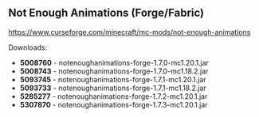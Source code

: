 ## Not Enough Animations (Forge/Fabric)
https://www.curseforge.com/minecraft/mc-mods/not-enough-animations

Downloads:
- **5008760** - notenoughanimations-forge-1.7.0-mc1.20.1.jar
- **5008743** - notenoughanimations-forge-1.7.0-mc1.18.2.jar
- **5093745** - notenoughanimations-forge-1.7.1-mc1.20.1.jar
- **5093733** - notenoughanimations-forge-1.7.1-mc1.18.2.jar
- **5285277** - notenoughanimations-forge-1.7.2-mc1.20.1.jar
- **5307870** - notenoughanimations-forge-1.7.3-mc1.20.1.jar